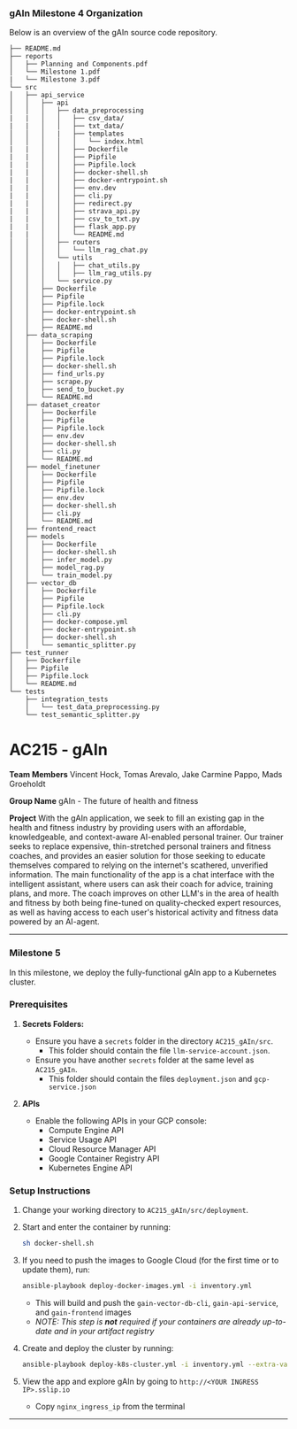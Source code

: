 ### gAIn Milestone 4 Organization

Below is an overview of the gAIn source code repository.

```
├── README.md
├── reports
│   ├── Planning and Components.pdf
│   └── Milestone 1.pdf
|   └── Milestone 3.pdf
└── src
│   ├── api_service
│   │   ├── api
│   │   │   ├── data_preprocessing
|   |   │   │   ├── csv_data/
|   |   │   │   ├── txt_data/
│   │   │   |   ├── templates
│   │   │   │   │   └── index.html
|   |   │   │   ├── Dockerfile
|   |   │   │   ├── Pipfile
|   |   │   │   ├── Pipfile.lock
|   |   │   │   ├── docker-shell.sh
|   |   │   │   ├── docker-entrypoint.sh
|   |   │   │   ├── env.dev
|   |   │   │   ├── cli.py
|   |   │   │   ├── redirect.py
|   |   │   │   ├── strava_api.py
|   |   │   │   ├── csv_to_txt.py
|   |   │   │   ├── flask_app.py
|   |   │   │   └── README.md
│   │   │   ├── routers
│   │   │   │   └── llm_rag_chat.py
│   │   │   └── utils
│   │   │   │   ├── chat_utils.py
│   │   │   │   ├── llm_rag_utils.py
│   │   │   └── service.py
│   │   ├── Dockerfile
│   │   ├── Pipfile
│   │   ├── Pipfile.lock
│   │   ├── docker-entrypoint.sh
│   │   ├── docker-shell.sh
│   │   ├── README.md
│   ├── data_scraping
│   │   ├── Dockerfile
│   │   ├── Pipfile
│   │   ├── Pipfile.lock
│   │   ├── docker-shell.sh
│   │   ├── find_urls.py
│   │   ├── scrape.py
│   │   ├── send_to_bucket.py
│   │   └── README.md
│   ├── dataset_creator
│   │   ├── Dockerfile
│   │   ├── Pipfile
│   │   ├── Pipfile.lock
│   │   ├── env.dev
│   │   ├── docker-shell.sh
│   │   ├── cli.py
│   │   └── README.md
│   ├── model_finetuner
│   │   ├── Dockerfile
│   │   ├── Pipfile
│   │   ├── Pipfile.lock
│   │   ├── env.dev
│   │   ├── docker-shell.sh
│   │   ├── cli.py
│   │   └── README.md
│   ├── frontend_react
│   ├── models
│   │   ├── Dockerfile
│   │   ├── docker-shell.sh
│   │   ├── infer_model.py
│   │   ├── model_rag.py
│   │   └── train_model.py
│   ├── vector_db
│   │   ├── Dockerfile
│   │   ├── Pipfile
│   │   ├── Pipfile.lock
│   │   ├── cli.py
│   │   ├── docker-compose.yml
│   │   ├── docker-entrypoint.sh
│   │   ├── docker-shell.sh
│   │   └── semantic_splitter.py
├── test_runner
│   ├── Dockerfile
│   ├── Pipfile
│   ├── Pipfile.lock
│   └── README.md
└── tests
    ├── integration_tests
    │   └── test_data_preprocessing.py
    └── test_semantic_splitter.py
```

# AC215 - gAIn

**Team Members**
Vincent Hock, Tomas Arevalo, Jake Carmine Pappo, Mads Groeholdt

**Group Name**
gAIn - The future of health and fitness

**Project**
With the gAIn application, we seek to fill an existing gap in the health and fitness industry by providing users with an affordable, knowledgeable, and context-aware AI-enabled personal trainer. Our trainer seeks to replace expensive, thin-stretched personal trainers and fitness coaches, and provides an easier solution for those seeking to educate themselves compared to relying on the internet's scathered, unverified information. The main functionality of the app is a chat interface with the intelligent assistant, where users can ask their coach for advice, training plans, and more. The coach improves on other LLM's in the area of health and fitness by both being fine-tuned on quality-checked expert resources, as well as having access to each user's historical activity and fitness data powered by an AI-agent.

---

### Milestone 5
In this milestone, we deploy the fully-functional gAIn app to a Kubernetes cluster.

### Prerequisites

1. **Secrets Folders:**
   - Ensure you have a `secrets` folder in the directory `AC215_gAIn/src`.
       - This folder should contain the file `llm-service-account.json`.
   - Ensure you have another `secrets` folder at the same level as `AC215_gAIn`.
       - This folder should contain the files `deployment.json` and `gcp-service.json`

2. **APIs**
   - Enable the following APIs in your GCP console:
       - Compute Engine API
       - Service Usage API
       - Cloud Resource Manager API
       - Google Container Registry API
       - Kubernetes Engine API

### Setup Instructions

1. Change your working directory to `AC215_gAIn/src/deployment`.

2. Start and enter the container by running:
   ```bash
   sh docker-shell.sh
   ```

3. If you need to push the images to Google Cloud (for the first time or to update them), run:
   ```bash
   ansible-playbook deploy-docker-images.yml -i inventory.yml
   ```
   - This will build and push the `gain-vector-db-cli`, `gain-api-service`, and `gain-frontend` images
   - *NOTE: This step is **not** required if your containers are already up-to-date and in your artifact registry*

4. Create and deploy the cluster by running:
   ```bash
   ansible-playbook deploy-k8s-cluster.yml -i inventory.yml --extra-vars cluster_state=present
   ```

5. View the app and explore gAIn by going to `http://<YOUR INGRESS IP>.sslip.io`
   - Copy `nginx_ingress_ip` from the terminal

---
